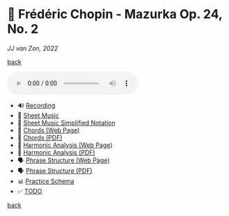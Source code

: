 💃 Frédéric Chopin - Mazurka Op. 24, No. 2
===========================================

*JJ van Zon, 2022*

[back](../README.md)

<audio controls>
  <source src="recording/chopin-mazurka-op-24-no-2-recording-320kbps.mp3" type="audio/mpeg">
  Your browser does not support the audio element. <a href="recording/chopin-mazurka-op-24-no-2-recording-320kbps.mp3" download>Download file</a>
</audio>

<br/>

- 🔊 [Recording](recording/README.md)
- 🎼 [Sheet Music](sheet-music/README.md)
- 🎵 [Sheet Music Simplified Notation](sheet-music-simplified-notation/README.md)
- 🎹 [Chords (Web Page)](chopin-mazurka-op-24-no-2-chords.md)
- 🎹 [Chords (PDF)](chopin-mazurka-op-24-no-2-chords.pdf)
- 🔔 [Harmonic Analysis (Web Page)](chopin-mazurka-op-24-no-2-harmonic-analysis.md)
- 🔔 [Harmonic Analysis (PDF)](chopin-mazurka-op-24-no-2-harmonic-analysis.pdf)
- 🗣 [Phrase Structure (Web Page)](chopin-mazurka-op-24-no-2-phrase-structure.md)
- 🗣 [Phrase Structure (PDF)](chopin-mazurka-op-24-no-2-phrase-structure.pdf)
- 📊 [Practice Schema](chopin-mazurka-op-24-no-2-practice-schema.md)
- ✅ [TODO](chopin-mazurka-op-24-no-2-todo.md)

[back](../README.md)